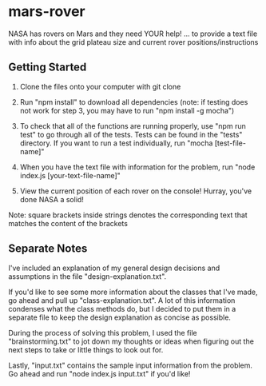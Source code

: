 # mars-rover

NASA has rovers on Mars and they need YOUR help!
... to provide a text file with info about the grid plateau size and current rover positions/instructions

## Getting Started

1. Clone the files onto your computer with git clone

2. Run "npm install" to download all dependencies (note: if testing does not work for step 3, you may have to run "npm install -g mocha")

3. To check that all of the functions are running properly, use "npm run test" to go through all of the tests. Tests can be found in the "tests" directory. If you want to run a test individually, run "mocha [test-file-name]"

4. When you have the text file with information for the problem, run "node index.js [your-text-file-name]"

5. View the current position of each rover on the console! Hurray, you've done NASA a solid!

Note: square brackets inside strings denotes the corresponding text that matches the content of the brackets


## Separate Notes

I've included an explanation of my general design decisions and assumptions in the file "design-explanation.txt".

If you'd like to see some more information about the classes that I've made, go ahead and pull up "class-explanation.txt". A lot of this information condenses what the class methods do, but I decided to put them in a separate file to keep the design explanation as concise as possible.

During the process of solving this problem, I used the file "brainstorming.txt" to jot down my thoughts or ideas when figuring out the next steps to take or little things to look out for.


Lastly, "input.txt" contains the sample input information from the problem. Go ahead and run "node index.js input.txt" if you'd like!